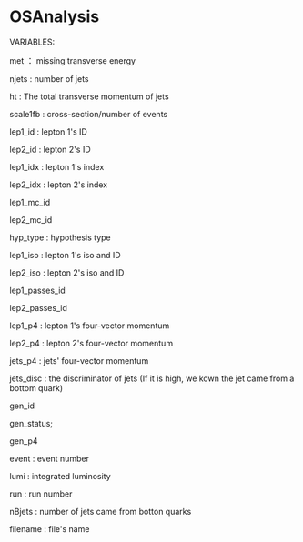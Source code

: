 # OSAnalysis

VARIABLES:


met ： missing transverse energy

njets : number of jets

ht : The total transverse momentum of jets

scale1fb : cross-section/number of events

lep1_id : lepton 1's ID

lep2_id : lepton 2's ID

lep1_idx : lepton 1's index

lep2_idx : lepton 2's index

lep1_mc_id

lep2_mc_id

hyp_type : hypothesis type

lep1_iso : lepton 1's iso and ID

lep2_iso : lepton 2's iso and ID

lep1_passes_id

lep2_passes_id

lep1_p4 : lepton 1's four-vector momentum

lep2_p4 : lepton 2's four-vector momentum

jets_p4 : jets' four-vector momentum

jets_disc : the discriminator of jets (If it is high, we kown the jet came from a bottom quark)

gen_id

gen_status;

gen_p4

event : event number

lumi : integrated luminosity

run : run number

nBjets : number of jets came from botton quarks

filename : file's name
